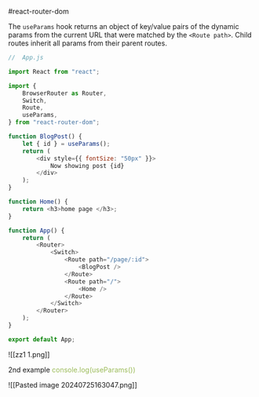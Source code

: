 #react-router-dom 

The `useParams` hook returns an object of key/value pairs of the dynamic params from the current URL that were matched by the `<Route path>`. Child routes inherit all params from their parent routes.

```js
//  App.js

import React from "react";

import {
	BrowserRouter as Router,
	Switch,
	Route,
	useParams,
} from "react-router-dom";

function BlogPost() {
	let { id } = useParams();
	return (
		<div style={{ fontSize: "50px" }}>
			Now showing post {id}
		</div>
	);
}

function Home() {
	return <h3>home page </h3>;
}

function App() {
	return (
		<Router>
			<Switch>
				<Route path="/page/:id">
					<BlogPost />
				</Route>
				<Route path="/">
					<Home />
				</Route>
			</Switch>
		</Router>
	);
}

export default App;

```

![[zz1 1.png]]


2nd example
<font color="#9bbb59">console.log(useParams())</font>

![[Pasted image 20240725163047.png]]